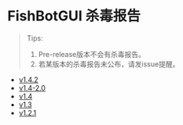 # FishBotGUI 杀毒报告

>Tips:
>1. Pre-release版本不会有杀毒报告。
>2. 若某版本的杀毒报告未公布，请发issue提醒。

 - [v1.4.2](https://habo.qq.com/file/showdetail?pk=ADcGZF1tB2AIPVs8U2c)
 - [v1.4-2.0](https://habo.qq.com/file/showdetail?pk=ADcGZ11oB2QIO1s6U2I)
 - [v1.4](https://habo.qq.com/file/showdetail?pk=ADcGZ11oB2UIPFs5U2U)
 - [v1.3](https://habo.qq.com/file/showdetail?pk=ADcGZ11pB28IPVs9U2A)
 - [v1.2.1](https://habo.qq.com/file/showdetail?pk=ADcGZ11uB24IPFs5U2c)
